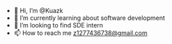 - 👋 Hi, I’m @Kuazk
- 🌱 I’m currently learning about software development
- 💞️ I’m looking to find SDE intern
- 📫 How to reach me z1277436738@gmail.com


